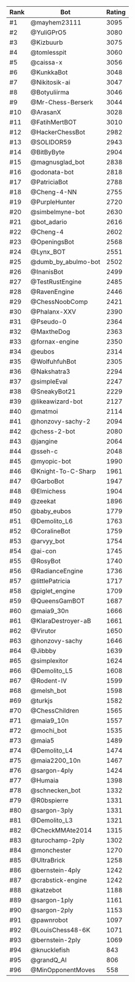 Rank|Bot|Rating
---|---|---
#1|@mayhem23111|3095
#2|@YuliGPrO5|3080
#3|@Kizbuurb|3075
#4|@tomlesspit|3060
#5|@caissa-x|3056
#6|@KunkkaBot|3048
#7|@Nikitosik-ai|3047
#8|@Botyuliirma|3046
#9|@Mr-Chess-Berserk|3044
#10|@ArasanX|3028
#11|@FatihMertBOT|3010
#12|@HackerChessBot|2982
#13|@SOLIDOR59|2943
#14|@BitByByte|2904
#15|@magnusglad_bot|2838
#16|@odonata-bot|2818
#17|@PatriciaBot|2788
#18|@Cheng-4-NN|2755
#19|@PurpleHunter|2720
#20|@simbelmyne-bot|2630
#21|@bot_adario|2616
#22|@Cheng-4|2602
#23|@OpeningsBot|2568
#24|@Lynx_BOT|2551
#25|@dumb_by_abulmo-bot|2502
#26|@InanisBot|2499
#27|@TestRustEngine|2485
#28|@RavenEngine|2446
#29|@ChessNoobComp|2421
#30|@Phalanx-XXV|2390
#31|@Pseudo-0|2364
#32|@MaxtheDog|2363
#33|@fornax-engine|2350
#34|@eubos|2314
#35|@WolfuhfuhBot|2305
#36|@Nakshatra3|2294
#37|@simpleEval|2247
#38|@SneakyBot21|2229
#39|@likeawizard-bot|2127
#40|@matmoi|2114
#41|@honzovy-sachy-2|2094
#42|@chess-2-bot|2080
#43|@jangine|2064
#44|@sseh-c|2048
#45|@myopic-bot|1990
#46|@Knight-To-C-Sharp|1961
#47|@GarboBot|1947
#48|@Elmichess|1904
#49|@zeekat|1896
#50|@baby_eubos|1779
#51|@Demolito_L6|1763
#52|@CoralineBot|1759
#53|@arvyy_bot|1754
#54|@ai-con|1745
#55|@RosyBot|1740
#56|@RadianceEngine|1736
#57|@littlePatricia|1717
#58|@piglet_engine|1709
#59|@QueensGamBOT|1687
#60|@maia9_30n|1666
#61|@KlaraDestroyer-aB|1661
#62|@Virutor|1650
#63|@honzovy-sachy|1646
#64|@Jibbby|1639
#65|@simplexitor|1624
#66|@Demolito_L5|1608
#67|@Rodent-IV|1599
#68|@melsh_bot|1598
#69|@turkjs|1582
#70|@ChessChildren|1565
#71|@maia9_10n|1557
#72|@mochi_bot|1535
#73|@maia5|1489
#74|@Demolito_L4|1474
#75|@maia2200_10n|1467
#76|@sargon-4ply|1424
#77|@Humaia|1398
#78|@schnecken_bot|1332
#79|@R0bspierre|1331
#80|@sargon-3ply|1331
#81|@Demolito_L3|1321
#82|@CheckMMAte2014|1315
#83|@turochamp-2ply|1302
#84|@monchester|1270
#85|@UltraBrick|1258
#86|@bernstein-4ply|1242
#87|@crabstick-engine|1242
#88|@katzebot|1188
#89|@sargon-1ply|1161
#90|@sargon-2ply|1153
#91|@pawnrobot|1097
#92|@LouisChess48-6K|1071
#93|@bernstein-2ply|1069
#94|@knucklefish|843
#95|@grandQ_AI|806
#96|@MinOpponentMoves|558
